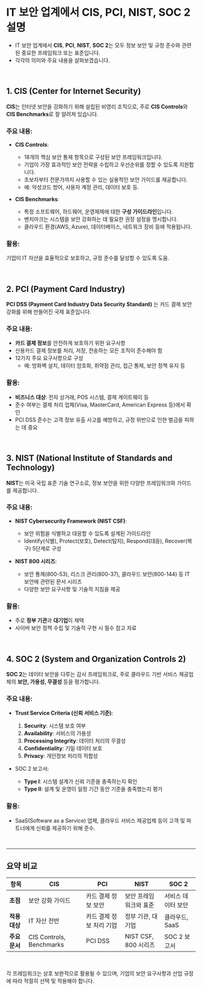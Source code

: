 
# IT 보안 업계에서 CIS, PCI, NIST, SOC 2 설명

- IT 보안 업계에서 **CIS**, **PCI**, **NIST**, **SOC 2**는 모두 정보 보안 및 규정 준수와 관련된 중요한 프레임워크 또는 표준입니다.
- 각각의 의미와 주요 내용을 살펴보겠습니다.

<br>

## 1. CIS (Center for Internet Security)

**CIS**는 인터넷 보안을 강화하기 위해 설립된 비영리 조직으로, 주로 **CIS Controls**와 **CIS Benchmarks**로 잘 알려져 있습니다.

### 주요 내용:
- **CIS Controls**:  
  - 18개의 핵심 보안 통제 항목으로 구성된 보안 프레임워크입니다.
  - 기업이 가장 효과적인 보안 전략을 수립하고 우선순위를 정할 수 있도록 지원합니다.
  - 초보자부터 전문가까지 사용할 수 있는 실용적인 보안 가이드를 제공합니다.
  - 예: 악성코드 방어, 사용자 계정 관리, 데이터 보호 등.
  
- **CIS Benchmarks**:  
  - 특정 소프트웨어, 하드웨어, 운영체제에 대한 **구성 가이드라인**입니다.
  - 벤치마크는 시스템을 보안 강화하는 데 필요한 권장 설정을 명시합니다.
  - 클라우드 환경(AWS, Azure), 데이터베이스, 네트워크 장비 등에 적용됩니다.

### 활용:
기업이 IT 자산을 효율적으로 보호하고, 규정 준수를 달성할 수 있도록 도움.

<br>

## 2. PCI (Payment Card Industry)

**PCI DSS (Payment Card Industry Data Security Standard)** 는 카드 결제 보안 강화를 위해 만들어진 국제 표준입니다.

### 주요 내용:
- **카드 결제 정보**를 안전하게 보호하기 위한 요구사항
- 신용카드 결제 정보를 처리, 저장, 전송하는 모든 조직이 준수해야 함
- 12가지 주요 요구사항으로 구성
  - 예: 방화벽 설치, 데이터 암호화, 취약점 관리, 접근 통제, 보안 정책 유지 등

### 활용:
- **비즈니스 대상**: 전자 상거래, POS 시스템, 결제 게이트웨이 등
- 준수 여부는 결제 처리 업체(Visa, MasterCard, American Express 등)에서 확인
- PCI DSS 준수는 고객 정보 유출 사고를 예방하고, 규정 위반으로 인한 벌금을 피하는 데 중요

<br>

## 3. NIST (National Institute of Standards and Technology)

**NIST**는 미국 국립 표준 기술 연구소로, 정보 보안을 위한 다양한 프레임워크와 가이드를 제공합니다.

### 주요 내용:
- **NIST Cybersecurity Framework (NIST CSF)**:  
  - 보안 위험을 식별하고 대응할 수 있도록 설계된 가이드라인
  - Identify(식별), Protect(보호), Detect(탐지), Respond(대응), Recover(복구) 5단계로 구성
  
- **NIST 800 시리즈**:  
  - 보안 통제(800-53), 리스크 관리(800-37), 클라우드 보안(800-144) 등 IT 보안에 관련된 문서 시리즈
  - 다양한 보안 요구사항 및 기술적 지침을 제공

### 활용:
- 주로 **정부 기관**과 **대기업**이 채택
- 사이버 보안 정책 수립 및 기술적 구현 시 필수 참고 자료

<br>

## 4. SOC 2 (System and Organization Controls 2)

**SOC 2**는 데이터 보안을 다루는 감사 프레임워크로, 주로 클라우드 기반 서비스 제공업체의 **보안, 가용성, 무결성** 등을 평가합니다.

### 주요 내용:
- **Trust Service Criteria (신뢰 서비스 기준)**:
  1. **Security**: 시스템 보호 여부
  2. **Availability**: 서비스의 가용성
  3. **Processing Integrity**: 데이터 처리의 무결성
  4. **Confidentiality**: 기밀 데이터 보호
  5. **Privacy**: 개인정보 처리의 적합성
  
- SOC 2 보고서:  
  - **Type I**: 시스템 설계가 신뢰 기준을 충족하는지 확인
  - **Type II**: 설계 및 운영이 일정 기간 동안 기준을 충족했는지 평가

### 활용:
- SaaS(Software as a Service) 업체, 클라우드 서비스 제공업체 등이 고객 및 파트너에게 신뢰를 제공하기 위해 준수.

<br>

---

## 요약 비교

| **항목**   | **CIS** | **PCI**                 | **NIST**            | **SOC 2**          |
|------------|---------|-------------------------|---------------------|--------------------|
| **초점**    | 보안 강화 가이드 | 카드 결제 정보 보안 | 보안 프레임워크와 표준 | 서비스 데이터 보안 |
| **적용 대상** | IT 자산 전반 | 카드 결제 정보 처리 기업 | 정부 기관, 대기업 | 클라우드, SaaS |
| **주요 문서** | CIS Controls, Benchmarks | PCI DSS             | NIST CSF, 800 시리즈 | SOC 2 보고서 |


<br>

각 프레임워크는 상호 보완적으로 활용될 수 있으며, 기업의 보안 요구사항과 산업 규정에 따라 적절히 선택 및 적용해야 합니다.
